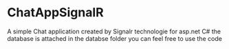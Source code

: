 # ChatAppSignalR
 A simple Chat application created by Signalr technologie for asp.net C# 
 the database is attached in the databse folder you can feel free to use the code 
